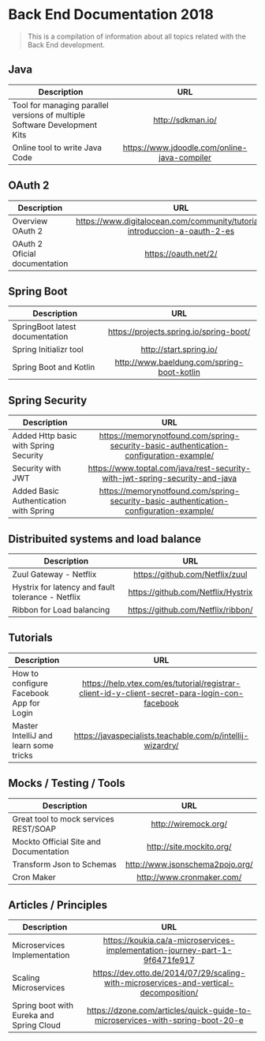 # Back End Documentation 2018
> This is a compilation of information about all topics related with the Back End development.


## Java

| Description   | URL           | 
| ------------- |:-------------:| 
| Tool for managing parallel versions of multiple Software Development Kits| http://sdkman.io/ |
| Online tool to write Java Code | https://www.jdoodle.com/online-java-compiler |


## OAuth 2

| Description   | URL           | 
| ------------- |:-------------:| 
| Overview OAuth 2| https://www.digitalocean.com/community/tutorials/una-introduccion-a-oauth-2-es |
| OAuth 2 Oficial documentation | https://oauth.net/2/ |



## Spring Boot

| Description   | URL           | 
| ------------- |:-------------:| 
| SpringBoot latest documentation| https://projects.spring.io/spring-boot/ |
| Spring Initializr tool| http://start.spring.io/ |
| Spring Boot and Kotlin | http://www.baeldung.com/spring-boot-kotlin |

## Spring Security

| Description   | URL           | 
| ------------- |:-------------:| 
| Added Http basic with Spring Security | https://memorynotfound.com/spring-security-basic-authentication-configuration-example/ |
| Security with JWT | https://www.toptal.com/java/rest-security-with-jwt-spring-security-and-java |
| Added Basic Authentication with Spring | https://memorynotfound.com/spring-security-basic-authentication-configuration-example/ |

## Distribuited systems and load balance

| Description   | URL           | 
| ------------- |:-------------:| 
| Zuul Gateway - Netflix| https://github.com/Netflix/zuul |
| Hystrix for latency and fault tolerance  - Netflix| https://github.com/Netflix/Hystrix |
| Ribbon for Load balancing | https://github.com/Netflix/ribbon/ |


## Tutorials
| Description   | URL           | 
| ------------- |:-------------:| 
| How to configure Facebook App for Login | https://help.vtex.com/es/tutorial/registrar-client-id-y-client-secret-para-login-con-facebook |
| Master IntelliJ and learn some tricks | https://javaspecialists.teachable.com/p/intellij-wizardry/ |

## Mocks / Testing / Tools
| Description   | URL           | 
| ------------- |:-------------:| 
| Great tool to mock services REST/SOAP | http://wiremock.org/ |
| Mockto Official Site and Documentation | http://site.mockito.org/ |
| Transform Json to Schemas | http://www.jsonschema2pojo.org/ |
| Cron Maker | http://www.cronmaker.com/ |

## Articles / Principles
| Description   | URL           | 
| ------------- |:-------------:| 
| Microservices Implementation | https://koukia.ca/a-microservices-implementation-journey-part-1-9f6471fe917 |
| Scaling Microservices | https://dev.otto.de/2014/07/29/scaling-with-microservices-and-vertical-decomposition/ |
| Spring boot with Eureka and Spring Cloud | https://dzone.com/articles/quick-guide-to-microservices-with-spring-boot-20-e |




